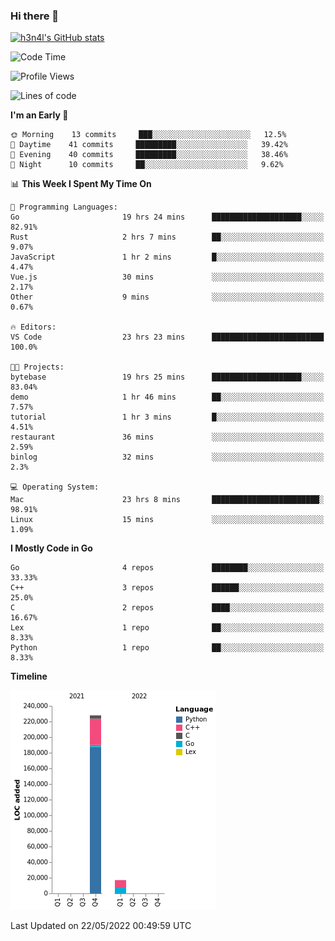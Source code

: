 ### Hi there 👋

[![h3n4l's GitHub stats](https://github-readme-stats.vercel.app/api?username=h3n4l&count_private=true&show_icons=true&theme=radical)](https://github.com/h3n4l/github-readme-stats)

<!--START_SECTION:waka-->
![Code Time](http://img.shields.io/badge/Code%20Time-0%20secs-blue)

![Profile Views](http://img.shields.io/badge/Profile%20Views-2-blue)

![Lines of code](https://img.shields.io/badge/From%20Hello%20World%20I%27ve%20Written-245%20Thousand%20lines%20of%20code-blue)

**I'm an Early 🐤** 

```text
🌞 Morning    13 commits     ███░░░░░░░░░░░░░░░░░░░░░░   12.5% 
🌆 Daytime    41 commits     █████████░░░░░░░░░░░░░░░░   39.42% 
🌃 Evening    40 commits     █████████░░░░░░░░░░░░░░░░   38.46% 
🌙 Night      10 commits     ██░░░░░░░░░░░░░░░░░░░░░░░   9.62%

```


📊 **This Week I Spent My Time On** 

```text
💬 Programming Languages: 
Go                       19 hrs 24 mins      ████████████████████░░░░░   82.91% 
Rust                     2 hrs 7 mins        ██░░░░░░░░░░░░░░░░░░░░░░░   9.07% 
JavaScript               1 hr 2 mins         █░░░░░░░░░░░░░░░░░░░░░░░░   4.47% 
Vue.js                   30 mins             ░░░░░░░░░░░░░░░░░░░░░░░░░   2.17% 
Other                    9 mins              ░░░░░░░░░░░░░░░░░░░░░░░░░   0.67%

🔥 Editors: 
VS Code                  23 hrs 23 mins      █████████████████████████   100.0%

🐱‍💻 Projects: 
bytebase                 19 hrs 25 mins      ████████████████████░░░░░   83.04% 
demo                     1 hr 46 mins        ██░░░░░░░░░░░░░░░░░░░░░░░   7.57% 
tutorial                 1 hr 3 mins         █░░░░░░░░░░░░░░░░░░░░░░░░   4.51% 
restaurant               36 mins             ░░░░░░░░░░░░░░░░░░░░░░░░░   2.59% 
binlog                   32 mins             ░░░░░░░░░░░░░░░░░░░░░░░░░   2.3%

💻 Operating System: 
Mac                      23 hrs 8 mins       ████████████████████████░   98.91% 
Linux                    15 mins             ░░░░░░░░░░░░░░░░░░░░░░░░░   1.09%

```

**I Mostly Code in Go** 

```text
Go                       4 repos             ████████░░░░░░░░░░░░░░░░░   33.33% 
C++                      3 repos             ██████░░░░░░░░░░░░░░░░░░░   25.0% 
C                        2 repos             ████░░░░░░░░░░░░░░░░░░░░░   16.67% 
Lex                      1 repo              ██░░░░░░░░░░░░░░░░░░░░░░░   8.33% 
Python                   1 repo              ██░░░░░░░░░░░░░░░░░░░░░░░   8.33%

```


**Timeline**

![Chart not found](https://raw.githubusercontent.com/h3n4l/h3n4l/main/charts/bar_graph.png) 


 Last Updated on 22/05/2022 00:49:59 UTC
<!--END_SECTION:waka-->

